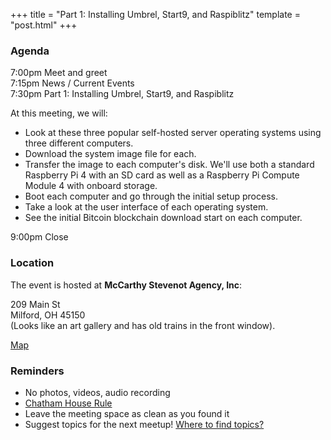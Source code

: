 +++
title = "Part 1: Installing Umbrel, Start9, and Raspiblitz"
template = "post.html"
+++


### Agenda

7:00pm Meet and greet  
7:15pm News / Current Events  
7:30pm Part 1: Installing Umbrel, Start9, and Raspiblitz  

At this meeting, we will:  

- Look at these three popular self-hosted server operating systems using three different computers.  
- Download the system image file for each.  
- Transfer the image to each computer's disk. We'll use both a standard Raspberry Pi 4 with an SD card as well as a Raspberry Pi Compute Module 4 with onboard storage.  
- Boot each computer and go through the initial setup process.  
- Take a look at the user interface of each operating system.  
- See the initial Bitcoin blockchain download start on each computer.  

9:00pm Close  


### Location

The event is hosted at **McCarthy Stevenot Agency, Inc**:

209 Main St  
Milford, OH 45150  
(Looks like an art gallery and has old trains in the front window).  

[Map](https://www.google.com/maps/place/McCarthy+Stevenot+Agency,+Inc./@39.1741388,-84.2966441,17z/data=!4m12!1m6!3m5!1s0x884053ded069cfdf:0xa6db0edc78b578da!2sMcCarthy+Stevenot+Agency,+Inc.!8m2!3d39.1741282!4d-84.295781!3m4!1s0x884053ded069cfdf:0xa6db0edc78b578da!8m2!3d39.1741282!4d-84.295781)


### Reminders

- No photos, videos, audio recording
- [Chatham House Rule](https://www.chathamhouse.org/about-us/chatham-house-rule)
- Leave the meeting space as clean as you found it
- Suggest topics for the next meetup! [Where to find topics?](/about/find-topics)


